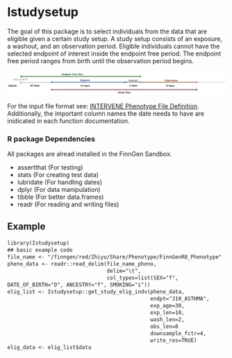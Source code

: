 # Istudysetup

<!-- badges: start -->
<!-- badges: end -->

The goal of this package is to select individuals from the data that are eligible given a certain study setup. A study setup consists of an exposure, a washout, and an observation period. Eligible individuals cannot have the selected endpoint of interest inside the endpoint free period. The endpoint free period ranges from birth until the observation period begins.

![Study Setup](https://github.com/intervene-EU-H2020/onset_prediction/blob/main/Istudysetup/man/Stuy_setup_schema.png)

For the input file format see: [INTERVENE Phenotype File Definition](https://docs.google.com/document/d/1GbZszpPeyf-hyb0V_YDx828YbM7woh8OBJhvzkEwo2g/edit). Additionally, the important column names the date needs to have are inidicated in each function documentation.

### R package Dependencies
 All packages are alread installed in the FinnGen Sandbox.
 
- assertthat (For testing)
- stats (For creating test data)
- lubridate (For handling dates)
- dplyr (For data manipulation)
- tibble (For better data.frames)
- readr (For reading and writing files)

## Example

```{r example}
library(Istudysetup)
## basic example code
file_name <- "/finngen/red/Zhiyu/Share/Phenotype/FinnGenR8_Phenotype"
pheno_data <- readr::read_delim(file_name_pheno,
                                delim="\t",
                                col_types=list(SEX="f", DATE_OF_BIRTH="D", ANCESTRY="f", SMOKING="i"))
elig_list <- Istudysetup::get_study_elig_indv(pheno_data,
                                              endpt="J10_ASTHMA",
                                              exp_age=30,
                                              exp_len=10,
                                              wash_len=2,
                                              obs_len=8
                                              downsample_fctr=4,
                                              write_res=TRUE)
elig_data <- elig_list$data
```